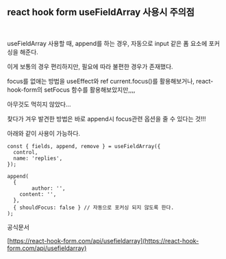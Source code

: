 ## react hook form useFieldArray 사용시 주의점
<br>

useFieldArray 사용할 때, append를 하는 경우, 자동으로 input 같은 폼 요소에 포커싱을 해준다.

이게 보통의 경우 편리하지만, 필요에 따라 불편한 경우가 존재했다.

focus를 없애는 방법을 useEffect와 ref current.focus()를 활용해보거나, react-hook-form의 setFocus 함수를 활용해보았지만,,,,

아무것도 먹히지 않았다...

찾다가 겨우 발견한 방법은 바로 append시 focus관련 옵션을 줄 수 있다는 것!!!

아래와 같이 사용이 가능하다.

```tsx
const { fields, append, remove } = useFieldArray({
  control,
  name: 'replies',
});

append(
  {
		author: '',
    content: '',
  },
  { shouldFocus: false } // 자동으로 포커싱 되지 않도록 한다.
);
```

공식문서

[https://react-hook-form.com/api/usefieldarray](https://react-hook-form.com/api/usefieldarray)
